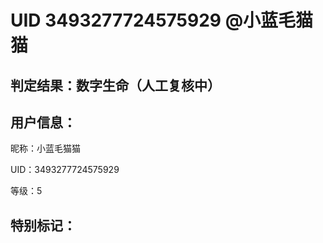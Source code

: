 # UID 3493277724575929 @小蓝毛猫猫
## 判定结果：数字生命（人工复核中）
## 用户信息：

昵称：小蓝毛猫猫

UID：3493277724575929

等级：5

## 特别标记：

